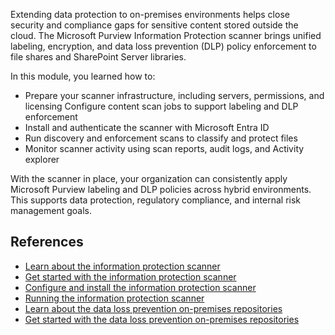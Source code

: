 Extending data protection to on-premises environments helps close security and compliance gaps for sensitive content stored outside the cloud. The Microsoft Purview Information Protection scanner brings unified labeling, encryption, and data loss prevention (DLP) policy enforcement to file shares and SharePoint Server libraries.

In this module, you learned how to:

- Prepare your scanner infrastructure, including servers, permissions, and licensing
 Configure content scan jobs to support labeling and DLP enforcement
- Install and authenticate the scanner with Microsoft Entra ID
- Run discovery and enforcement scans to classify and protect files
- Monitor scanner activity using scan reports, audit logs, and Activity explorer

With the scanner in place, your organization can consistently apply Microsoft Purview labeling and DLP policies across hybrid environments. This supports data protection, regulatory compliance, and internal risk management goals.

## References

- [Learn about the information protection scanner](/purview/deploy-scanner?azure-portal=true)
- [Get started with the information protection scanner](/purview/deploy-scanner-prereqs?azure-portal=true)
- [Configure and install the information protection scanner](/deploy-scanner-configure-install?azure-portal=true)
- [Running the information protection scanner](/purview/deploy-scanner-manage?azure-portal=true)
- [Learn about the data loss prevention on-premises repositories](/purview/dlp-on-premises-scanner-learn?azure-portal=true)
- [Get started with the data loss prevention on-premises repositories](/purview/dlp-on-premises-scanner-get-started?azure-portal=true)
